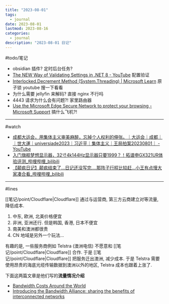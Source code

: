 ```yaml
---
title: "2023-08-01"
tags:
  - journal
date: 2023-08-01
lastmod: 2023-08-16
categories:
  - journal
description: "2023-08-01 日记"
---
```


#todo/笔记  

- obsidian 插件? 定时后台任务?
- [The NEW Way of Validating Settings in .NET 8 - YouTube](https://www.youtube.com/watch?v=mO0fwvnnzbU) 配置验证
- [Interlocked.Decrement Method (System.Threading) | Microsoft Learn](https://learn.microsoft.com/en-us/dotnet/api/system.threading.interlocked.decrement?view=net-7.0) 原子锁 youtube 搜一下看看
- 为什么需要 jellyfin 来解码? 直接 nginx 不行吗
- 4443 请求为什么会有问题?! 家里路由器
- [Use the Microsoft Edge Secure Network to protect your browsing - Microsoft Support](https://support.microsoft.com/en-us/topic/use-the-microsoft-edge-secure-network-to-protect-your-browsing-885472e2-7847-4d89-befb-c80d3dda6318) 搞什么飞机?!

---

#watch

- [成都大运会，用集体主义审美麻醉，忘掉个人权利的伸张。｜大运会｜成都｜｜世大運｜universiade2023｜习近平｜集体主义｜王局拍案20230801｜ - YouTube](https://www.youtube.com/watch?v=brD85AfrsZo)
- [入门旗舰梦想显示器，32寸4k144Hz显示器只要1999？！拓谱申GX321UR体验评测\_哔哩哔哩\_bilibili](https://www.bilibili.com/video/BV1wk4y1G7hu/?spm_id_from=top_right_bar_window_dynamic.content.click&vd_source=3f8a7a9cfa796e140d94e90eb3af4c90)
- [【颠疯日记】颠疯结束了…日记还没写完....那阵子行程比较赶…小王有点慢大家凑合看\_哔哩哔哩\_bilibili](https://www.bilibili.com/video/BV1RV4y1v7vX/?spm_id_from=top_right_bar_window_dynamic.content.click&vd_source=3f8a7a9cfa796e140d94e90eb3af4c90)

---

#lines

[[笔记/point/Cloudflare|Cloudflare]] 通过与运营商, 第三方云商建立对等流量, 降低成本.

1. 中东, 欧洲, 北美价格便宜
2. 非洲, 亚洲还行. 但是韩国, 香港, 日本不便宜
3. 南美和澳洲都很贵
4. CN 地域是另外一个玩法...

有趣的是, 一些服务商例如 Telstra (澳洲电信) 不愿意和 [[笔记/point/Cloudflare|Cloudflare]] 合作. 于是 [[笔记/point/Cloudflare|Cloudflare]] 把服务迁出澳洲, 减少成本. 于是 Telstra 需要使用昂贵的海底光缆传输数据到澳洲以外的地区, Telstra 成本也跟着上涨了.

下面这两篇文章是他们写的**流量情况介绍**

- [Bandwidth Costs Around the World](https://blog.cloudflare.com/bandwidth-costs-around-the-world/)
- [Introducing the Bandwidth Alliance: sharing the benefits of interconnected networks](https://blog.cloudflare.com/bandwidth-alliance/)
